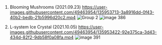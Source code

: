 
1. Blooming Mushrooms (2021.09.23)
https://user-images.githubusercontent.com/49463954/135953713-3a8916dd-0f43-40b2-bedb-21b5996d20c2.mp4
![Group 2](https://user-images.githubusercontent.com/49463954/135953438-364d1d87-72c2-44e1-a0ff-496817cc084d.png)
![image 386](https://user-images.githubusercontent.com/49463954/135953486-6fe5d1f7-e810-4099-b531-8b34d1167e0e.png)

2. L-system Ice Crystal (2021.10.05)
https://user-images.githubusercontent.com/49463954/135953422-92e375ca-3d43-434d-82f2-9db58f0a08fa.mp4
![image 391](https://user-images.githubusercontent.com/49463954/135953488-05229b05-3fe2-4ef1-836c-b4ae2316cfb6.png)


